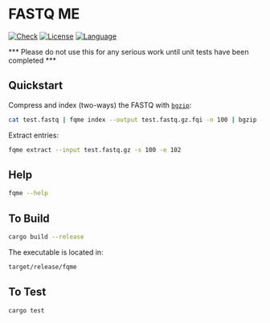 # FASTQ ME

[![Check](https://github.com/nh13/fqme/actions/workflows/build_and_test.yml/badge.svg?branch=main)](https://github.com/nh13/fqme/actions/workflows/build_and_test.yml)
[![License](http://img.shields.io/badge/license-MIT-blue.svg)](https://github.com/nh13/fqme/blob/main/LICENSE)
[![Language](http://img.shields.io/badge/language-rust-brightgreen.svg)](http://www.https://www.rust-lang.org/)

*** Please do not use this for any serious work until unit tests have been completed ***

## Quickstart

Compress and index (two-ways) the FASTQ with [`bgzip`](http://www.htslib.org/doc/bgzip.html):

```bash
cat test.fastq | fqme index --output test.fastq.gz.fqi -n 100 | bgzip -c -i --index-name test.fastq.gz.gzi > test.fastq.gz
```

Extract entries:
```bash
fqme extract --input test.fastq.gz -s 100 -e 102
```

## Help

```bash
fqme --help
```

## To Build

```bash
cargo build --release
```

The executable is located in:

```bash
target/release/fqme
```

## To Test

```bash
cargo test
```

